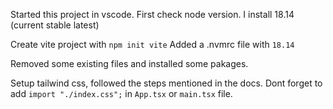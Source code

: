 Started this project in vscode.
First check node version. I install 18.14 (current stable latest)

Create vite project with `npm init vite`
Added a .nvmrc file with `18.14`

Removed some existing files and installed some pakages.

Setup tailwind css, followed the steps mentioned in the docs. Dont forget to add `import "./index.css";` in `App.tsx` or `main.tsx` file.

